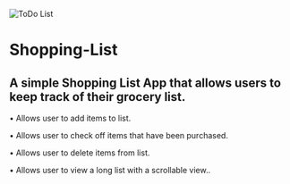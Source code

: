 ![ToDo List](https://user-images.githubusercontent.com/59205692/130472078-92620786-5179-4d6f-bc32-acc6c7dd9efd.gif)

# Shopping-List

A simple Shopping List App that allows users to keep track of their grocery list.
------------
• Allows user to add items to list.

• Allows user to check off items that have been purchased.

• Allows user to delete items from list.

• Allows user to view a long list with a scrollable view..
